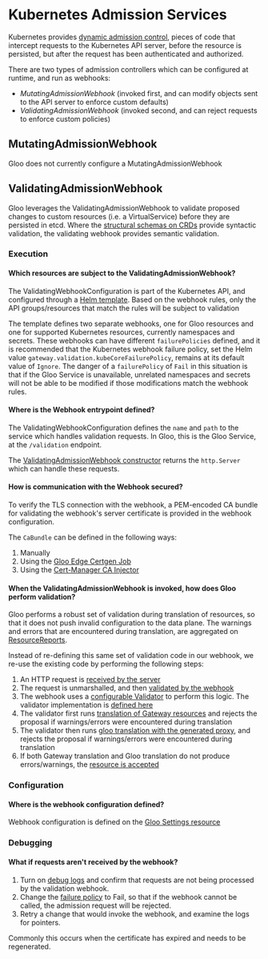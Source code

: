 # Kubernetes Admission Services

Kubernetes provides [dynamic admission control](https://kubernetes.io/docs/reference/access-authn-authz/extensible-admission-controllers/), pieces of code that intercept requests to the Kubernetes API server, before the resource is persisted, but after the request has been authenticated and authorized.

There are two types of admission controllers which can be configured at runtime, and run as webhooks:
- *MutatingAdmissionWebhook* (invoked first, and can modify objects sent to the API server to enforce custom defaults)
- *ValidatingAdmissionWebhook* (invoked second, and can reject requests to enforce custom policies)

## MutatingAdmissionWebhook
Gloo does not currently configure a MutatingAdmissionWebhook

## ValidatingAdmissionWebhook
Gloo leverages the ValidatingAdmissionWebhook to validate proposed changes to custom resources (i.e. a VirtualService) before they are persisted in etcd. Where the [structural schemas on CRDs](https://kubernetes.io/docs/tasks/extend-kubernetes/custom-resources/custom-resource-definitions/#specifying-a-structural-schema) provide syntactic validation, the validating webhook provides semantic validation.

### Execution
#### Which resources are subject to the ValidatingAdmissionWebhook?
The ValidatingWebhookConfiguration is part of the Kubernetes API, and configured through a [Helm template](https://github.com/solo-io/gloo/blob/main/install/helm/gloo/templates/5-gateway-validation-webhook-configuration.yaml). Based on the webhook rules, only the API groups/resources that match the rules will be subject to validation

The template defines two separate webhooks, one for Gloo resources and one for supported Kubernetes resources, currently namespaces and secrets. These webhooks can have different `failurePolicies` defined, and it is recommended that the Kubernetes webhook failure policy, set the Helm value `gateway.validation.kubeCoreFailurePolicy`, remains at its default value of `Ignore`. The danger of a `failurePolicy` of `Fail` in this situation is that if the Gloo Service is unavailable, unrelated namespaces and secrets will not be able to be modified if those modifications match the webhook rules.

#### Where is the Webhook entrypoint defined?
The ValidatingWebhookConfiguration defines the `name` and `path` to the service which handles validation requests. In Gloo, this is the Gloo Service, at the `/validation` endpoint.

The [ValidatingAdmissionWebhook constructor](https://github.com/solo-io/gloo/blob/a3430da820bd39a8b0940025c1040e33eeb7d8f8/projects/gateway/pkg/services/k8sadmission/validating_admission_webhook.go#L141) returns the `http.Server` which can handle these requests.

#### How is communication with the Webhook secured?
To verify the TLS connection with the webhook, a PEM-encoded CA bundle for validating the webhook's server certificate is provided in the webhook configuration.

The `CaBundle` can be defined in the following ways:
1. Manually
2. Using the [Gloo Edge Certgen Job](https://github.com/solo-io/gloo/tree/main/jobs/certgen/cmd)
3. Using the [Cert-Manager CA Injector](https://cert-manager.io/docs/concepts/ca-injector/)

#### When the ValidatingAdmissionWebhook is invoked, how does Gloo perform validation?
Gloo performs a robust set of validation during translation of resources, so that it does not push invalid configuration to the data plane. The warnings and errors that are encountered during translation, are aggregated on [ResourceReports](https://github.com/solo-io/solo-kit/blob/33fda1f5c53cd3c91298760d2f275f6b834a424d/pkg/api/v2/reporter/reporter.go#L24).

Instead of re-defining this same set of validation code in our webhook, we re-use the existing code by performing the following steps:
1. An HTTP request is [received by the server](https://github.com/solo-io/gloo/blob/a3430da820bd39a8b0940025c1040e33eeb7d8f8/projects/gateway/pkg/services/k8sadmission/validating_admission_webhook.go#L192)
2. The request is unmarshalled, and then [validated by the webhook](https://github.com/solo-io/gloo/blob/a3430da820bd39a8b0940025c1040e33eeb7d8f8/projects/gateway/pkg/services/k8sadmission/validating_admission_webhook.go#L383)
3. The webhook uses a [configurable Validator](https://github.com/solo-io/gloo/blob/a3430da820bd39a8b0940025c1040e33eeb7d8f8/projects/gateway/pkg/services/k8sadmission/validating_admission_webhook.go#L160) to perform this logic. The validator implementation is [defined here](https://github.com/solo-io/gloo/blob/a3430da820bd39a8b0940025c1040e33eeb7d8f8/projects/gateway/pkg/validation/validator.go#L99)
4. The validator first runs [translation of Gateway resources](https://github.com/solo-io/gloo/blob/a3430da820bd39a8b0940025c1040e33eeb7d8f8/projects/gateway/pkg/validation/validator.go#L288) and rejects the proposal if warnings/errors were encountered during translation
5. The validator then runs [gloo translation with the generated proxy](https://github.com/solo-io/gloo/blob/a3430da820bd39a8b0940025c1040e33eeb7d8f8/projects/gateway/pkg/validation/validator.go#L305), and rejects the proposal if warnings/errors were encountered during translation
6. If both Gateway translation and Gloo translation do not produce errors/warnings, the [resource is accepted](https://github.com/solo-io/gloo/blob/a3430da820bd39a8b0940025c1040e33eeb7d8f8/projects/gateway/pkg/validation/validator.go#L349)

### Configuration
#### Where is the webhook configuration defined?
Webhook configuration is defined on the [Gloo Settings resource](https://github.com/solo-io/gloo/blob/a3430da820bd39a8b0940025c1040e33eeb7d8f8/projects/gloo/api/v1/settings.proto#L605)


### Debugging
#### What if requests aren't received by the webhook?
1. Turn on [debug logs](https://docs.solo.io/gloo-edge/latest/operations/debugging_gloo/#changing-logging-levels-and-more) and confirm that requests are not being processed by the validation webhook.
2. Change the [failure policy](https://kubernetes.io/docs/reference/access-authn-authz/extensible-admission-controllers/#failure-policy) to Fail, so that if the webhook cannot be called, the admission request will be rejected.
3. Retry a change that would invoke the webhook, and examine the logs for pointers.

Commonly this occurs when the certificate has expired and needs to be regenerated.